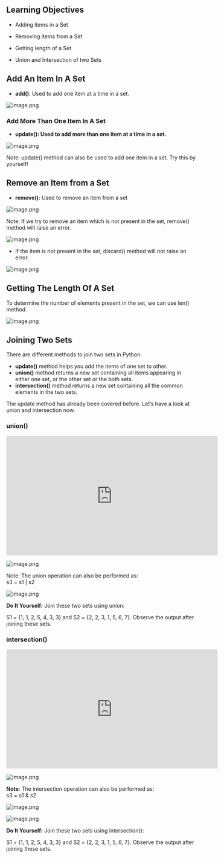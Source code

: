 ## Learning Objectives

* Adding items in a Set

* Removing items from a Set

* Getting length of a Set

* Union and Intersection of two Sets

## Add An Item In A Set

* **add()**: Used to add one item at a time in a set.







![image.png](https://dphi-live.s3.amazonaws.com/media_uploads/image_0a079570260b4db7823bb21208d2f633.png)





### Add More Than One Item In A Set

* **update(): Used to add more than one item at a time in a set.**


![image.png](https://dphi-live.s3.amazonaws.com/media_uploads/image_749c464f9fda45af9d056141f1da6943.png)


Note: update() method can also be used to add one item in a set. Try this by yourself!

## Remove an Item from a Set

* **remove()**: Used to remove an item from a set





![image.png](https://dphi-live.s3.amazonaws.com/media_uploads/image_19139741b2fa4a23ac133c34064f2208.png)

Note: If we try to remove an item which is not present in the set, remove() method will raise an error.





![image.png](https://dphi-live.s3.amazonaws.com/media_uploads/image_b6777f3fffc14e14b670d8e6ecb24a57.png)




* If the item is not present in the set, discard() method will not raise an error.





![image.png](https://dphi-live.s3.amazonaws.com/media_uploads/image_3f2223055ebb45d18b9b57486d310bce.png)





## Getting The Length Of A Set

To determine the number of elements present in the set, we can use len() method.





![image.png](https://dphi-live.s3.amazonaws.com/media_uploads/image_3f38a9d22e4a4ea4b1d11ed91c753b9c.png)




## Joining Two Sets

There are different methods to join two sets in Python.

* **update()** method helps you add the items of one set to other.
* **union()** method returns a new set containing all items appearing in either one set, or the other set or the both sets.
* **intersection()** method returns a new set containing all the common elements in the two sets.

The update method has already been covered before. Let’s have a look at union and intersection now.

### union()











<iframe width="560" height="315" src="https://www.youtube.com/embed/vVKfO1y5YtM" title="YouTube video player" frameborder="0" allow="accelerometer; autoplay; clipboard-write; encrypted-media; gyroscope; picture-in-picture" allowfullscreen></iframe>















![image.png](https://dphi-live.s3.amazonaws.com/media_uploads/image_ca6d768cc8b34de7abc7fdf90de13e11.png)






Note: The union operation can also be performed as:  
s3 = s1 | s2




![image.png](https://dphi-live.s3.amazonaws.com/media_uploads/image_81f42c9a79c640f4aec58e74b4660a0e.png)




**Do It Yourself:** Join these two sets using union:

S1 = {1, 1, 2, 5, 4, 3, 3} and S2 = {2, 2, 3, 1, 5, 6, 7}. Observe the output after joining these sets.

### intersection()







<iframe width="560" height="315" src="https://www.youtube.com/embed/Gb8zMt6gl-c?start=36" title="YouTube video player" frameborder="0" allow="accelerometer; autoplay; clipboard-write; encrypted-media; gyroscope; picture-in-picture" allowfullscreen></iframe>














![image.png](https://dphi-live.s3.amazonaws.com/media_uploads/image_cdf35e8131714bdb8639f2ab9a27a5b9.png)





**Note**: The intersection operation can also be performed as:  
s3 = s1 & s2





![image.png](https://dphi-live.s3.amazonaws.com/media_uploads/image_a8e47dbe1552469b8c0ad5ba7e2f2062.png)








![image.png](https://dphi-live.s3.amazonaws.com/media_uploads/image_3af511b65c51464988c4a18a5e6d61b8.png)





**Do It Yourself:** Join these two sets using intersection():

S1 = {1, 1, 2, 5, 4, 3, 3} and S2 = {2, 2, 3, 1, 5, 6, 7}. Observe the output after joining these sets.